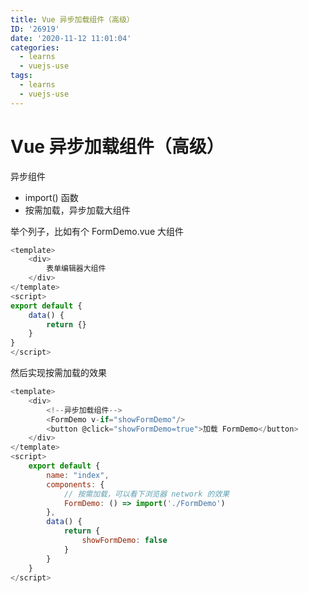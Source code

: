 ```yaml
---
title: Vue 异步加载组件（高级）
ID: '26919'
date: '2020-11-12 11:01:04'
categories:
  - learns
  - vuejs-use
tags:
  - learns
  - vuejs-use
---
```


# Vue 异步加载组件（高级）

异步组件

- import() 函数
- 按需加载，异步加载大组件

举个列子，比如有个 FormDemo.vue 大组件

``` js 
<template>
    <div>
        表单编辑器大组件
    </div>
</template>
<script>
export default {
    data() {
        return {}
    }
}
</script> 
```

然后实现按需加载的效果

``` js 
<template>
    <div>
        <!--异步加载组件-->
        <FormDemo v-if="showFormDemo"/>
        <button @click="showFormDemo=true">加载 FormDemo</button>
    </div>
</template>
<script>
    export default {
        name: "index",
        components: {
            // 按需加载，可以看下浏览器 network 的效果
            FormDemo: () => import('./FormDemo')
        },
        data() {
            return {
                showFormDemo: false
            }
        }
    }
</script> 
```

